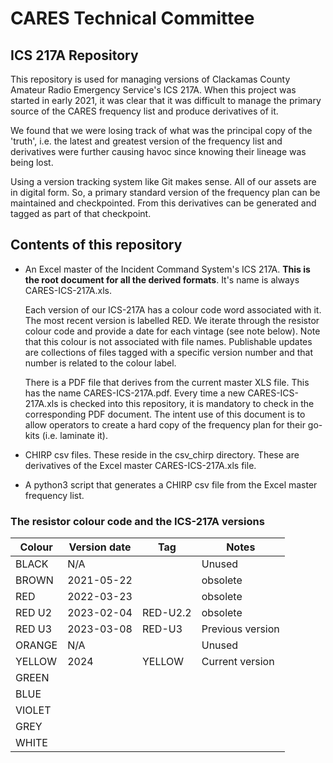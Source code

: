 # CARES Technical Committee
## ICS 217A Repository

This repository is used for managing versions of Clackamas County Amateur Radio
Emergency Service's ICS 217A. When this project was started in early 2021, it
was clear that it was difficult to manage the primary source of the CARES
frequency list and produce derivatives of it.

We found that we were losing track of what was the principal copy of the
'truth', i.e. the latest and greatest version of the frequency list and
derivatives were further causing havoc since knowing their lineage was being
lost.

Using a version tracking system like Git makes sense. All of our assets are in
digital form. So, a primary standard version of the frequency plan can be
maintained and checkpointed. From this derivatives can be generated and tagged
as part of that checkpoint.

## Contents of this repository

- An Excel master of the Incident Command System's ICS 217A. **This is the root
  document for all the derived formats**. It's name is always CARES-ICS-217A.xls.
  
  Each version of our ICS-217A has a colour code word associated with it. The
  most recent version is labelled RED.  We iterate through the resistor colour
  code and provide a date for each vintage (see note below). Note that this
  colour is not associated with file names. Publishable updates are collections
  of files tagged with a specific version number and that number is related to
  the colour label.
  
  There is a PDF file that derives from the current master XLS file. This has
  the name CARES-ICS-217A.pdf. Every time a new CARES-ICS-217A.xls is checked
  into this repository, it is mandatory to check in the corresponding PDF
  document. The intent use of this document is to allow operators to create a
  hard copy of the frequency plan for their go-kits (i.e. laminate it).


- CHIRP csv files. These reside in the csv_chirp directory. These are
  derivatives of the Excel master CARES-ICS-217A.xls file.

- A python3 script that generates a CHIRP csv file from the Excel master
  frequency list.


### The resistor colour code and the ICS-217A versions

| Colour | Version date | Tag       | Notes             |
|--------|--------------|-----------|-------------------|
| BLACK  | N/A          |           | Unused            |
| BROWN  | 2021-05-22   |           | obsolete          |
| RED    | 2022-03-23   |           | obsolete          |
| RED U2 | 2023-02-04   | RED-U2.2  | obsolete          |
| RED U3 | 2023-03-08   | RED-U3    | Previous version  |
| ORANGE | N/A          |           | Unused            |
| YELLOW | 2024         | YELLOW    | Current version   |
| GREEN  |              |           |                   |
| BLUE   |              |           |                   |
| VIOLET |              |           |                   |
| GREY   |              |           |                   |
| WHITE  |              |           |                   |
